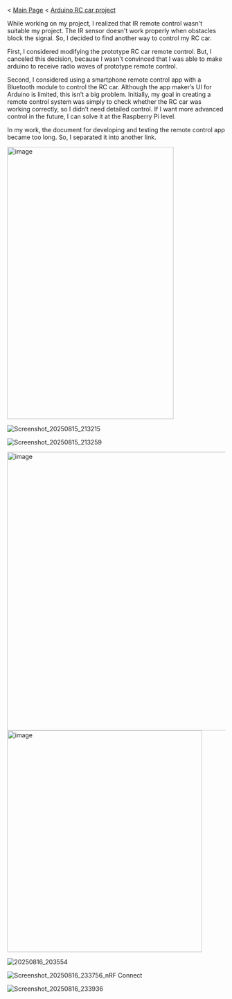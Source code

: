 < [Main Page](https://enginebeast.github.io/) < [Arduino RC car project](https://enginebeast.github.io/RCcar)

While working on my project, I realized that IR remote control wasn't suitable my project. The IR sensor doesn't work properly when obstacles block the signal. So, I decided to find another way to control my RC car.

First, I considered modifying the prototype RC car remote control. But, I canceled this decision, because I wasn't convinced that I was able to make arduino to receive radio waves of prototype remote control. 

Second, I considered using a smartphone remote control app with a Bluetooth module to control the RC car. Although the app maker’s UI for Arduino is limited, this isn’t a big problem. Initially, my goal in creating a remote control system was simply to check whether the RC car was working correctly, so I didn’t need detailed control. If I want more advanced control in the future, I can solve it at the Raspberry Pi level.

In my work, the document for developing and testing the remote control app became too long. So, I separated it into another link.

<img width="384" height="629" alt="image" src="https://github.com/user-attachments/assets/14d0e229-30c2-4883-babd-6e7872e46f1a" />

![Screenshot_20250815_213215](https://github.com/user-attachments/assets/a39fa935-1650-445a-9d3c-2acbeab0afa0)

![Screenshot_20250815_213259](https://github.com/user-attachments/assets/f1646dca-83fa-407d-afa2-dd2056af3af9)

<img width="803" height="644" alt="image" src="https://github.com/user-attachments/assets/ce46c784-cf10-408a-8bda-f1a4c57aa20b" />

<img width="450" height="512" alt="image" src="https://github.com/user-attachments/assets/f5fc56ab-ade0-47cb-a1bb-299d3b78a665" />

![20250816_203554](https://github.com/user-attachments/assets/51aba0a1-7602-499e-8f84-0396719a4c6a)

![Screenshot_20250816_233756_nRF Connect](https://github.com/user-attachments/assets/437308f9-908e-4c2b-8925-c5bcceec618d)

![Screenshot_20250816_233936](https://github.com/user-attachments/assets/e417773a-fe2a-4944-8496-c7fe2f5ccf32)
